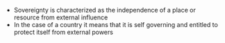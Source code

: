 - Sovereignty is characterized as the independence of a place or resource from external influence
- In the case of a country it means that it is self governing and entitled to protect itself from external powers
